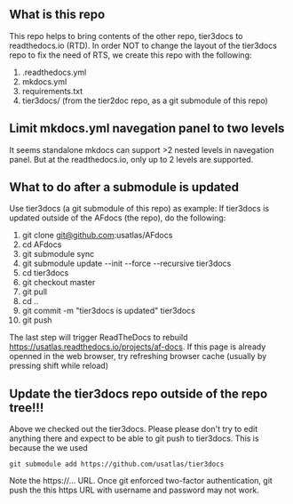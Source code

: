 ## What is this repo
This repo helps to bring contents of the other repo, tier3docs to readthedocs.io (RTD).
In order NOT to change the layout of the tier3docs repo to fix the need of RTS, we create
this repo with the following:

1. .readthedocs.yml
2. mkdocs.yml
3. requirements.txt
3. tier3docs/ (from the tier2doc repo, as a git submodule of this repo)  

## Limit mkdocs.yml navegation panel to two levels
It seems standalone mkdocs can support >2 nested levels in navegation panel. But at the 
readthedocs.io, only up to 2 levels are supported.

## What to do after a submodule is updated
Use tier3docs (a git submodule of this repo) as example: If tier3docs is updated outside 
of the AFdocs (the repo), do the following:

1. git clone git@github.com:usatlas/AFdocs
2. cd AFdocs
3. git submodule sync
4. git submodule update --init --force --recursive tier3docs
5. cd tier3docs
6. git checkout master
7. git pull
8. cd ..
9. git commit -m "tier3docs is updated" tier3docs
10. git push

The last step will trigger ReadTheDocs to rebuild https://usatlas.readthedocs.io/projects/af-docs.
If this page is already openned in the web browser, try refreshing browser cache (usually by pressing 
shift while reload)

## Update the tier3docs repo outside of the repo tree!!!
Above we checked out the tier3docs. Please please don't try to edit anything there and expect to be
able to git push to tier3docs. This is because the we used 
```
git submodule add https://github.com/usatlas/tier3docs
```
Note the https://... URL. Once git enforced two-factor authentication, git push the this https URL with
username and password may not work.
